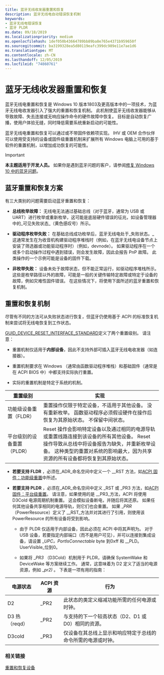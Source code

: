 ```yaml
---
title: 蓝牙无线收发器重置和恢复
description: 蓝牙无线电自动错误恢复机制
keywords:
- 蓝牙无线电错误恢复
- 蓝牙 PLDR
ms.date: 09/18/2019
ms.localizationpriority: medium
ms.openlocfilehash: 1def050b43664789bb89ba8e765e4371b959650f
ms.sourcegitcommit: ba3199328ea5d80119eafc399dc989e11e7ae1d6
ms.translationtype: MT
ms.contentlocale: zh-CN
ms.lasthandoff: 12/05/2019
ms.locfileid: "74860761"
---
```

# <a name="bluetooth-radio-reset-and-recovery"></a>蓝牙无线收发器重置和恢复

蓝牙无线电重置和恢复是 Windows 10 版本1803及更高版本中的一项技术，为蓝牙无线电收发器引入了强大的重置和恢复机制。 此机制使蓝牙无线收发器能够从导致故障、失去连接或无响应操作命令的硬件故障中恢复。 目标是自动恢复广播，使用户体验无缝，同时降低需要系统重新启动的可能性。

蓝牙无线电重置和恢复可以通过或不带固件依赖项实现。 IHV 或 OEM 合作伙伴可以使用受支持的设备或固件级重置机制来扩展所有 Windows 电脑上可用的基于软件的重置机制，以增加成功恢复的可能性。

> [!IMPORTANT]
> **本主题适用于开发人员。** 如果你是遇到蓝牙问题的客户，请参阅[修复 Windows 10 中的蓝牙问题](https://support.microsoft.com/help/14169/windows-10-fix-bluetooth-problems)。

## <a name="bluetooth-reset-and-recovery-scenarios"></a>蓝牙重置和恢复方案

有三大类别的问题需要启动蓝牙重置和恢复：

- **总线枚举故障：** 无线电无法通过基础总线（对于蓝牙，通常为 USB 或 UART）进行枚举或重新枚举，这可能是底层硬件错误的征兆，如设备管理器中的_可见失败状态_（黄色感叹号）所示。

- **驱动程序枚举失败：** 在基础总线成功枚举后，蓝牙无线电处于_失败状态。_ 这通常发生在为收音机构建驱动程序堆栈时（例如，在蓝牙无线电设备节点上安装了筛选器或功能驱动程序时）（例如，devnode）。 如果驱动程序在一个或多个启动操作过程中遇到错误，则会发生故障，因此会报告 PnP 故障。 此类操作的一个示例可能是设备的固件下载。

- **非枚举失败：** 设备未处于故障状态，但不能正常运行，如驱动程序堆栈所示。 这些是枚举路径以外的故障，可能是一般的关键传输特定故障或特定于设备的故障，例如灾难性固件错误。 在这些情况下，将使用下面所述的蓝牙重置和恢复机制。

## <a name="reset-and-recovery-mechanisms"></a>重置和恢复机制

尽管有不同的方法可从失败状态进行恢复，但蓝牙仍使用基于 ACPI 的标准恢复机制来尝试将无线电恢复到工作状态。

[GUID_DEVICE_RESET_INTERFACE_STANDARD](https://docs.microsoft.com/windows-hardware/drivers/kernel/working-with-guid-device-reset-interface-standard)定义了两个重置级别。 请注意：

- 重置机制仅适用于**内部设备**，因此不支持外部可插入蓝牙无线电收发器（如连接器）。

- 重置机制要求在 Windows （通常由函数驱动程序堆栈）和基础固件（通常是在 ACPI BIOS 中）中都支持实际执行重置。

- 实际的重置机制是特定于系统的机制。

| 重置级别 | 实现 |
| --- | --- |
| 功能级设备重置（FLDR） | 重置操作仅限于特定设备，不适用于其他设备。 没有重新枚举。 函数驱动程序必须假设硬件在操作后恢复为其原始状态。  不保留中间状态。
| 平台级别的设备重置（PLDR） | Reset 操作会影响特定设备以及通过相同的电源导轨或重置线路连接到该设备的所有其他设备。 Reset 操作导致从总线中将设备报告为缺失，并重新枚举设备。 这种类型的重置对系统的影响最大，因为共享资源的所有设备都将恢复到其原始状态。|

- **若要支持 FLDR** ，必须在_ADR_命名空间中定义一个 __RST 方法，如[ACPI 固件：功能级重置](https://docs.microsoft.com/windows-hardware/drivers/kernel/resetting-and-recovering-a-device#acpi-firmware-function-level-reset)中所述。

- **若要支持 PLDR** ，必须在_ADR_命名空间中定义 _RST 或 _PR3 方法，如[ACPI 固件：平台级重置](https://docs.microsoft.com/windows-hardware/drivers/kernel/resetting-and-recovering-a-device#acpi-firmware-platform-level-reset)。 请注意，如果使用的是 __PR3_方法，ACPI 将使用 D3Cold 电源周期机制重置。 这会模拟设备断电，并随后将其还原。 如果任何其他设备共享相同的电源导轨，则它们也会重置。 如果 __PRR_ （PowerResource）定义了 __RST_方法并对其进行了引用，则使用该 PowerResource 的所有设备将受到影响。

  - 由于 PLDR 仅适用于内部设备，因此必须在 ACPI 中将其声明为。 对于 USB 设备，若要指定内部端口（而不是用户可见），并可以连接到集成设备，请设置 __UPC。PortIsConnectable_ byte 到0xff 和 __PLD。UserVisible_位到0。

  - 如果将 __PR3_ （D3Cold）机制用于 PLDR，请确保 SystemWake 和 DeviceWake 等方案继续工作。 通常，这意味着为 D2 定义了适当的电源资源，例如 __pr2)_ 。 下表是一项有用的指南：

| 电源状态 | ACPI 资源 | 行为 |  
| --- | --- | --- |  
| D2 | _PR2 | 此状态的类定义缩减功能所需的任何电源或时钟。 |  
| D3 热（reqd） | _PR2 | 与支持的下一个较高状态（D2、D1 或 D0）相同的资源。 |  
| D3cold | _PR3 | 仅设备在其总线上显示和响应特定于总线的命令所需的电源或时钟。|  

### <a name="related-links"></a>相关链接

[重置和恢复设备](https://docs.microsoft.com/windows-hardware/drivers/kernel/resetting-and-recovering-a-device)
